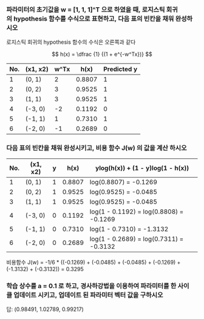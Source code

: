 ### 파라미터의 초기값을 w = [1, 1, 1]^T 으로 하였을 때, 로지스틱 회귀의 hypothesis 함수를 수식으로 표현하고, 다음 표의 빈칸을 채워 완성하시오

로지스틱 회귀의 hypothesis 함수의 수식은 오른쪽과 같다

$$
h(x) = \dfrac {1} {(1 + e^{-w^Tx})}
$$

| No. | (x1, x2) | w^Tx | h(x) | Predicted y |
| --- | --- | --- | --- | --- |
| 1 | (0, 1) | 2 | 0.8807 | 1 |
| 2 | (0, 2) | 3 | 0.9525 | 1 |
| 3 | (1, 1) | 3 | 0.9525 | 1 |
| 4 | (-3, 0) | -2 | 0.1192 | 0 |
| 5 | (-1, 1) | 1 | 0.7310 | 1 |
| 6 | (-2, 0) | -1 | 0.2689 | 0 |

### 다음 표의 빈칸을 채워 완성시키고, 비용 함수 J(w) 의 값을 계산 하시오

| No. | (x1, x2) | y | h(x) | ylog(h(x)) + (1 - y)log(1 - h(x)) |
| --- | --- | --- | --- | --- |
| 1 | (0, 1) | 1 | 0.8807 | log(0.8807) = -0.1269 |
| 2 | (0, 2) | 1 | 0.9525 | log(0.9525) = -0.0485 |
| 3 | (1, 1) | 1 | 0.9525 | log(0.9525) = -0.0485 |
| 4 | (-3, 0) | 0 | 0.1192 | log(1 - 0.1192) = log(0.8808) = -0.1269 |
| 5 | (-1, 1) | 0 | 0.7310 | log(1 - 0.7310) = -1.3132 |
| 6 | (-2, 0) | 0 | 0.2689 | log(1 - 0.2689) = log(0.7311) = -0.3132 |

비용함수 J(w) = -1/6 * ((-0.1269) + (-0.0485) + (-0.0485) + (-0.1269) + (-1.3132) + (-0.3132)) = 0.3295

### 학습 상수를 a = 0.1 로 하고, 경사하강법을 이용하여 파라미터를 한 사이클 업데이트 시키고, 업데이트 된 파라미터 벡터 값을 구하시오

답: (0.98491, 1.02789, 0.99217)